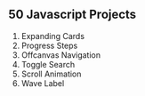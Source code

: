 ## 50 Javascript Projects

1. Expanding Cards
2. Progress Steps
3. Offcanvas Navigation
4. Toggle Search
5. Scroll Animation
6. Wave Label
